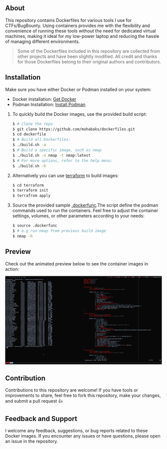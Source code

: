 ## About

This repository contains Dockerfiles for various tools I use for CTFs/BugBounty. Using
containers provides me with the flexibility and convenience of running these tools
without the need for dedicated virtual machines, making it ideal for my low-power
laptop and reducing the hassle of managing different environments.

> Some of the Dockerfiles included in this repository are collected from other projects and have been slightly modified. All credit and thanks for those Dockerfiles belong to their original authors and contributors.

## Installation

Make sure you have either Docker or Podman installed on your system:
- Docker Installation: [Get Docker](https://docs.docker.com/get-docker/)
- Podman Installation: [Install Podman](https://podman.io/getting-started/installation)

1. To quickly build the Docker images, use the provided build script:
  
   ```sh
   $ # Clone the repo
   $ git clone https://github.com/mohabaks/dockerfiles.git
   $ cd dockerfile
   $ # Build all Dockerfiles:
   $ ./build.sh -a
   $ # Build a specific image, such as nmap
   $ ./build.sh -n nmap -t nmap:latest
   $ # For more options, refer to the help menu:
   $ ./build.sh -h
   ```
2. Alternatively you can use [terraform](https://www.terraform.io/) to build images:

   ```sh
   $ cd terraform
   $ terraform init
   $ terrafrom apply
   ```
3. Source the provided sample [.dockerfunc](https://github.com/mohabaks/dockerfiles/blob/main/.dockerfunc).The script define the podman commands used to run the containers. Feel free to adjust the container settings, volumes, or other parameters according to your needs:

    ```sh
    $ source .dockerfunc
    $ # e.g run nmap from previous build image
    $ nmap -h
    ```

## Preview

Check out the animated preview below to see the container images in action:

![preview](https://github.com/mohabaks/dockerfiles/blob/main/preview.gif)

  
## Contribution

Contributions to this repository are welcome! If you have tools or improvements
to share, feel free to fork this repository, make your changes, and submit a pull request :thumbsup:

## Feedback and Support

I welcome any feedback, suggestions, or bug reports related to these Docker images.
If you encounter any issues or have questions, please open an issue in the repository.